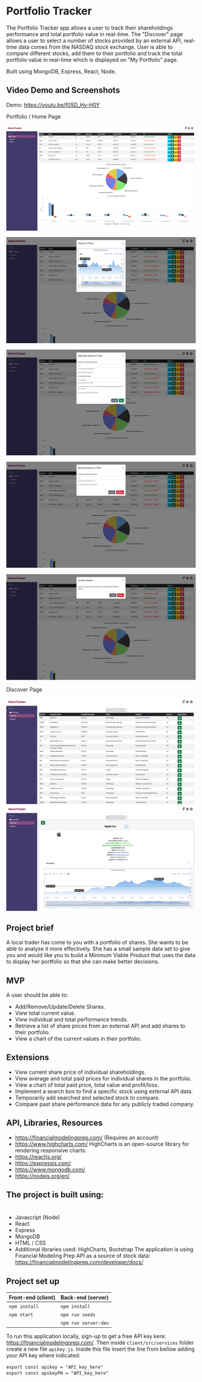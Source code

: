 # Portfolio Tracker
The Portfolio Tracker app allows a user to track their shareholdings performance and total portfolio value in real-time. The "Discover" page allows a user to select a number of stocks provided by an external API, real-time data comes from the NASDAQ stock exchange. User is able to compare different stocks, add them to their portfolio and track the total portfolio value in real-time which is displayed on "My Portfolio" page.

Built using MongoDB, Express, React, Node.


## Video Demo and Screenshots

Demo: https://youtu.be/f05D_Hy-H0Y


Portfolio / Home Page

![Screenshot of Portfolio page](images/PortfolioHomePage.png "Portfolio")


![Stock Price History](images/ShareHistory.png "Stock Price History")

![Add More Shares](images/AddMore.png "Add More Shares")

![Remove Some Shares](images/Remove.png "Remove Some Shares")

![Delete Shares](images/Delete.png "Delete Shares")

Discover Page

![Discover Main Page](images/DiscoverMain.png "Discover Main Page")
![Search Feature](images/Search.png "Search Feature")



## Project brief
A local trader has come to you with a portfolio of shares. She wants to be able to analyse it more effectively. She has a small sample data set to give you and would like you to build a Minimum Viable Product that uses the data to display her portfolio so that she can make better decisions.

## MVP

A user should be able to:

- Add/Remove/Update/Delete Shares.
- View total current value.
- View individual and total performance trends.
- Retrieve a list of share prices from an external API and add shares to their portfolio.
- View a chart of the current values in their portfolio.

## Extensions

- View current share price of individual shareholdings.
- View average and total paid prices for individual shares in the portfolio.
- View a chart of total paid price, total value and profit/loss.
- Implement a search box to find a specific stock using external API data.
- Temporarily add searched and selected stock to compare.
- Compare past share performance data for any publicly traded company.

## API, Libraries, Resources
- https://financialmodelingprep.com/ (Requires an account)
- https://www.highcharts.com/ HighCharts is an open-source library for rendering responsive charts.
- https://reactjs.org/
- https://expressjs.com/
- https://www.mongodb.com/
- https://nodejs.org/en/

## The project is built using:
#
* Javascript (Node)
* React
* Express
* MongoDB
* HTML / CSS
* Additional libraries used: HighCharts, Bootstrap
The application is using Financial Modeling Prep API as a source of stock data: https://financialmodelingprep.com/developer/docs/

## Project set up

| Front-end (client) | Back-end (server)    |
| :---               | :---                 |
| `npm install`      | `npm install`        |
| `npm start`        | `npm run seeds`      |
|                    | `npm run server:dev` |

To run this application locally, sign-up to get a free API key kere: https://financialmodelingprep.com/. Then inside ``` client/src/services ``` folder create a new file ```apikey.js```. Inside this file insert the line from bellow adding your API key where indicated:

```
export const apikey = "API_key_here"
export const apikeyPH = "API_key_here"
```